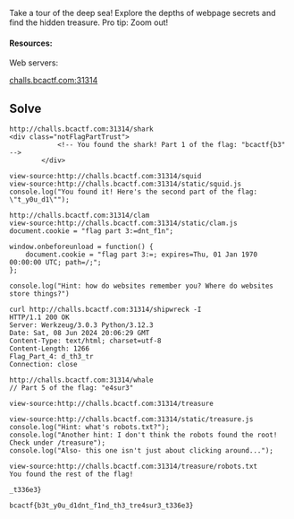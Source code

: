 Take a tour of the deep sea! Explore the depths of webpage secrets and find the hidden treasure. Pro tip: Zoom out!

#### Resources:

Web servers:

[challs.bcactf.com:31314](http://challs.bcactf.com:31314/)


## Solve


```
http://challs.bcactf.com:31314/shark
<div class="notFlagPartTrust">
            <!-- You found the shark! Part 1 of the flag: "bcactf{b3" -->
        </div>
```


```
view-source:http://challs.bcactf.com:31314/squid
view-source:http://challs.bcactf.com:31314/static/squid.js
console.log("You found it! Here's the second part of the flag: \"t_y0u_d1\"");
```

```
http://challs.bcactf.com:31314/clam
view-source:http://challs.bcactf.com:31314/static/clam.js
document.cookie = "flag part 3:=dnt_f1n";

window.onbeforeunload = function() {
    document.cookie = "flag part 3:=; expires=Thu, 01 Jan 1970 00:00:00 UTC; path=/;";
};  

console.log("Hint: how do websites remember you? Where do websites store things?")
```

```
curl http://challs.bcactf.com:31314/shipwreck -I
HTTP/1.1 200 OK
Server: Werkzeug/3.0.3 Python/3.12.3
Date: Sat, 08 Jun 2024 20:06:29 GMT
Content-Type: text/html; charset=utf-8
Content-Length: 1266
Flag_Part_4: d_th3_tr
Connection: close
```

```
http://challs.bcactf.com:31314/whale
// Part 5 of the flag: "e4sur3"
```

```
view-source:http://challs.bcactf.com:31314/treasure

view-source:http://challs.bcactf.com:31314/static/treasure.js
console.log("Hint: what's robots.txt?");
console.log("Another hint: I don't think the robots found the root! Check under /treasure");
console.log("Also- this one isn't just about clicking around...");

view-source:http://challs.bcactf.com:31314/treasure/robots.txt
You found the rest of the flag!

_t336e3}

```

```
bcactf{b3t_y0u_d1dnt_f1nd_th3_tre4sur3_t336e3}
```